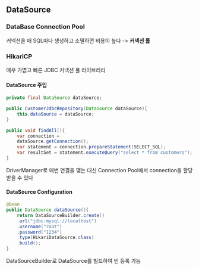 ## DataSource
### DataBase Connection Pool
커넥션을 매 SQL마다 생성하고 소멸하면 비용이 높다
-> **커넥션 풀**
### HikariCP
매우 가볍고 빠른 JDBC 커넥션 풀 라이브러리
#### DataSource 주입
```java
private final DataSource dataSource;

public CustomerJdbcRepository(DataSource dataSource){
	this.dataSource = dataSource;
}

public void findAll(){
	var connection = 
	dataSource.getConnection();
	var statement = connection.prepareStatement(SELECT_SQL);
	var resultSet = statement.executeQuery("select * from customers");
}
```
DriverManager로 매번 연결을 맺는 대신
Connection Pool에서 connection을 할당받을 수 있다
#### DataSource Configuration
```java
@Bean
public DataSource dataSource(){
	return DataSourceBuilder.create()
	.url("jdbc:mysql://localhost")
	.username("root")
	.password("1234")
	.type(HikariDataSource.class)
	.build();
}
```
DataSourceBuilder로 DataSource를 빌드하여 빈 등록 가능
